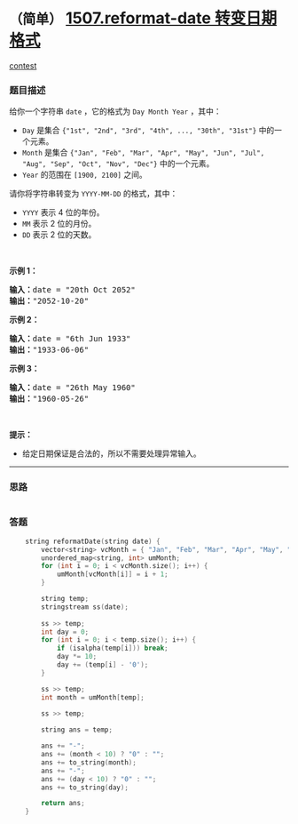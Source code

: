 # `（简单）` [1507.reformat-date 转变日期格式](https://leetcode-cn.com/problems/reformat-date/)

[contest](https://leetcode-cn.com/contest/biweekly-contest-30/problems/reformat-date/)

### 题目描述
<p>给你一个字符串&nbsp;<code>date</code>&nbsp;，它的格式为&nbsp;<code>Day Month Year</code>&nbsp;，其中：</p>

<ul>
	<li><code>Day</code>&nbsp;是集合&nbsp;<code>{"1st", "2nd", "3rd", "4th", ..., "30th", "31st"}</code>&nbsp;中的一个元素。</li>
	<li><code>Month</code>&nbsp;是集合&nbsp;<code>{"Jan", "Feb", "Mar", "Apr", "May", "Jun", "Jul", "Aug", "Sep", "Oct", "Nov", "Dec"}</code>&nbsp;中的一个元素。</li>
	<li><code>Year</code>&nbsp;的范围在 ​<code>[1900, 2100]</code>&nbsp;之间。</li>
</ul>

<p>请你将字符串转变为&nbsp;<code>YYYY-MM-DD</code>&nbsp;的格式，其中：</p>

<ul>
	<li><code>YYYY</code>&nbsp;表示 4 位的年份。</li>
	<li><code>MM</code>&nbsp;表示 2 位的月份。</li>
	<li><code>DD</code>&nbsp;表示 2 位的天数。</li>
</ul>

<p>&nbsp;</p>

<p><strong>示例 1：</strong></p>

<pre><strong>输入：</strong>date = "20th Oct 2052"
<strong>输出：</strong>"2052-10-20"
</pre>

<p><strong>示例 2：</strong></p>

<pre><strong>输入：</strong>date = "6th Jun 1933"
<strong>输出：</strong>"1933-06-06"
</pre>

<p><strong>示例 3：</strong></p>

<pre><strong>输入：</strong>date = "26th May 1960"
<strong>输出：</strong>"1960-05-26"
</pre>

<p>&nbsp;</p>

<p><strong>提示：</strong></p>

<ul>
	<li>给定日期保证是合法的，所以不需要处理异常输入。</li>
</ul>



---
### 思路
```
```



### 答题
``` C++
    string reformatDate(string date) {
        vector<string> vcMonth = { "Jan", "Feb", "Mar", "Apr", "May", "Jun", "Jul", "Aug", "Sep", "Oct", "Nov", "Dec" };
        unordered_map<string, int> umMonth;
        for (int i = 0; i < vcMonth.size(); i++) {
            umMonth[vcMonth[i]] = i + 1;
        }

        string temp;
        stringstream ss(date);
        
        ss >> temp;
        int day = 0;
        for (int i = 0; i < temp.size(); i++) {
            if (isalpha(temp[i])) break;
            day *= 10;
            day += (temp[i] - '0');
        }

        ss >> temp;
        int month = umMonth[temp];
        
        ss >> temp;

        string ans = temp;

        ans += "-";
        ans += (month < 10) ? "0" : "";
        ans += to_string(month);
        ans += "-";
        ans += (day < 10) ? "0" : "";
        ans += to_string(day);

        return ans;
    }
```




